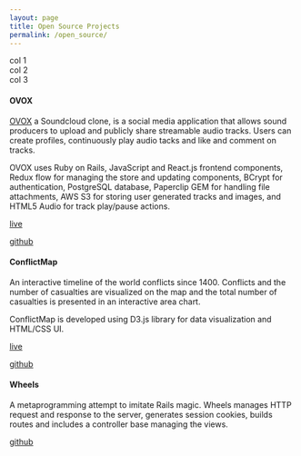 ```yaml
---
layout: page
title: Open Source Projects
permalink: /open_source/
---
```


<div class="columns-1-3">
<div>col 1</div>
<div>col 2</div>
<div>col 3</div>
</div>

#### OVOX

[OVOX](http://ovox.herokuapp.com/) a Soundcloud clone, is a social media application that allows sound producers to upload and publicly share streamable audio tracks. Users can create profiles, continuously play audio tacks and like and comment on tracks.

OVOX uses Ruby on Rails, JavaScript and React.js frontend components, Redux flow for managing the store and updating components, BCrypt for authentication, PostgreSQL database, Paperclip GEM for handling file attachments, AWS S3 for storing user generated tracks and images, and HTML5 Audio for track play/pause actions.

[live](http://ovox.herokuapp.com/)

[github](http://github.com/Masoule/OVOX)

<div class="divider"></div>

#### ConflictMap
An interactive timeline of the world conflicts since 1400. Conflicts and the number of casualties are visualized on the map and the total number of casualties is presented in an interactive area chart.

ConflictMap is developed using D3.js library for data visualization and HTML/CSS UI.

[live](https://masoule.github.io/ConflictMap/)

[github](https://github.com/Masoule/ConflictMap)


<div class="divider"></div>

#### Wheels
A metaprogramming attempt to imitate Rails magic. Wheels manages HTTP request and response to the server, generates session cookies, builds routes and includes a controller base managing the views.

[github](http://github.com/Masoule/Wheels)

<div class="divider"></div>
